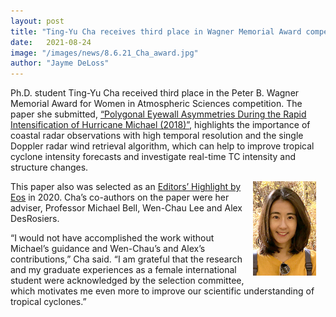 ```yaml
---
layout: post
title: "Ting-Yu Cha receives third place in Wagner Memorial Award competition"
date:   2021-08-24
image: "/images/news/8.6.21_Cha_award.jpg"
author: "Jayme DeLoss"
---
```


Ph.D. student Ting-Yu Cha received third place in the Peter B. Wagner Memorial Award for Women in Atmospheric Sciences competition. The paper she submitted, [“Polygonal Eyewall Asymmetries During the Rapid Intensification of Hurricane Michael (2018)”](https://tropical.colostate.edu/pub/chagrl2020.html), highlights the importance of coastal radar observations with high temporal resolution and the single Doppler radar wind retrieval algorithm, which can help to improve tropical cyclone intensity forecasts and investigate real-time TC intensity and structure changes.

<!--more-->

<img src="/images/news/8.6.21_Cha_award.jpg"
     alt="Ting-Yu's photo"
     style="float: right; margin-right: 15px; width: 20%" />

 This paper also was selected as an [Editors’ Highlight by Eos](https://eos.org/editor-highlights/the-evolution-of-observed-hurricane-eyewall-shapes) in 2020. Cha’s co-authors on the paper were her adviser, Professor Michael Bell, Wen-Chau Lee and Alex DesRosiers.

“I would not have accomplished the work without Michael’s guidance and Wen-Chau’s and Alex’s contributions,” Cha said. “I am grateful that the research and my graduate experiences as a female international student were acknowledged by the selection committee, which motivates me even more to improve our scientific understanding of tropical cyclones.”
